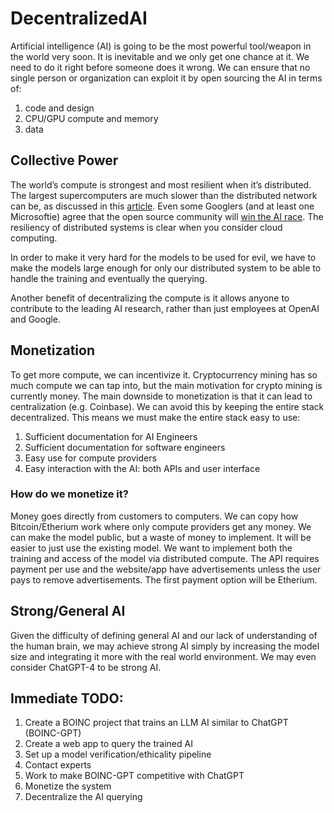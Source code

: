 # DecentralizedAI

Artificial intelligence (AI) is going to be the most powerful tool/weapon in the world very soon. It is inevitable and we only get one chance at it. We need to do it right before someone does it wrong. We can ensure that no single person or organization can exploit it by open sourcing the AI in terms of:
1. code and design
2. CPU/GPU compute and memory
3. data

## Collective Power
The world’s compute is strongest and most resilient when it’s distributed. The largest supercomputers are much slower than the distributed network can be, as discussed in this [article]( https://amp.theguardian.com/technology/2020/apr/15/volunteers-create-worlds-fastest-supercomputer-to-combat-coronavirus). Even some Googlers (and at least one Microsoftie) agree that the open source community will [win the AI race](https://siliconangle.com/2023/05/05/google-openai-struggling-keep-open-source-ai-senior-engineer-warns/). The resiliency of distributed systems is clear when you consider cloud computing.

In order to make it very hard for the models to be used for evil, we have to make the models large enough for only our distributed system to be able to handle the training and eventually the querying.

Another benefit of decentralizing the compute is it allows anyone to contribute to the leading AI research, rather than just employees at OpenAI and Google.


## Monetization
To get more compute, we can incentivize it. Cryptocurrency mining has so much compute we can tap into, but the main motivation for crypto mining is currently money. The main downside to monetization is that it can lead to centralization (e.g. Coinbase). We can avoid this by keeping the entire stack decentralized. This means we must make the entire stack easy to use:
1. Sufficient documentation for AI Engineers
2. Sufficient documentation for software engineers
3. Easy use for compute providers
4. Easy interaction with the AI: both APIs and user interface

### How do we monetize it?
Money goes directly from customers to computers. We can copy how Bitcoin/Etherium work where only compute providers get any money. We can make the model public, but a waste of money to implement. It will be easier to just use the existing model. We want to implement both the training and access of the model via distributed compute. The API requires payment per use and the website/app have advertisements unless the user pays to remove advertisements. The first payment option will be Etherium.

## Strong/General AI
Given the difficulty of defining general AI and our lack of understanding of the human brain, we may achieve strong AI simply by increasing the model size and integrating it more with the real world environment. We may even consider ChatGPT-4 to be strong AI.

## Immediate TODO:
1. Create a BOINC project that trains an LLM AI similar to ChatGPT (BOINC-GPT)
2. Create a web app to query the trained AI
3. Set up a model verification/ethicality pipeline
4. Contact experts
5. Work to make BOINC-GPT competitive with ChatGPT
6. Monetize the system
7. Decentralize the AI querying

